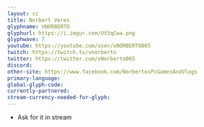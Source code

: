 ```yaml
---
layout: cc
title: Norbert Veres
glyphname: VNORBERTO
glyphurl: https://i.imgur.com/UV3qCwa.png
glyphwave: 7
youtube: https://youtube.com/user/vNORBERTO065
twitch: https://twitch.tv/vnorberto
twitter: https://twitter.com/vNorberto065
discord: 
other-site: https://www.facebook.com/NorbertosPcGamesAndVlogs
primary-language: 
global-glyph-code: 
currently-partnered: 
stream-currency-needed-for-glyph: 
---
```

* Ask for it in stream
